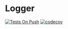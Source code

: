 # Logger

 [![Tests On Push](https://github.com/dsk1306/logger/actions/workflows/tests-on-push.yml/badge.svg?branch=dev&event=push)](https://github.com/dsk1306/logger/actions/workflows/tests-on-push.yml)
 [![codecov](https://codecov.io/gh/dsk1306/logger/branch/dev/graph/badge.svg?token=V3AoLwp8ES)](https://codecov.io/gh/dsk1306/logger)
